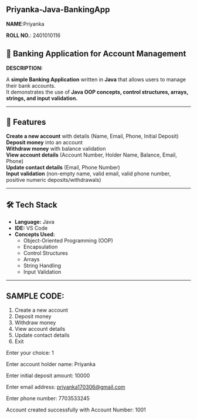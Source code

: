 ## Priyanka-Java-BankingApp  
**NAME**:Priyanka

**ROLL NO.**: 2401010116
## 🏦 Banking Application for Account Management  
**DESCRIPTION:**

A **simple Banking Application** written in **Java** that allows users to manage their bank accounts.  
It demonstrates the use of **Java OOP concepts, control structures, arrays, strings, and input validation.**

---

## 📌 Features  
 **Create a new account** with details (Name, Email, Phone, Initial Deposit)  
 **Deposit money** into an account  
 **Withdraw money** with balance validation  
 **View account details** (Account Number, Holder Name, Balance, Email, Phone)  
 **Update contact details** (Email, Phone Number)  
 **Input validation** (non-empty name, valid email, valid phone number, positive numeric deposits/withdrawals)  

---

## 🛠 Tech Stack  

- **Language:** Java  
- **IDE:** VS Code 
- **Concepts Used:**  
  - Object-Oriented Programming (OOP)  
  - Encapsulation  
  - Control Structures  
  - Arrays  
  - String Handling  
  - Input Validation  

---

## SAMPLE CODE:
1. Create a new account
2. Deposit money
3. Withdraw money
4. View account details
5. Update contact details
6. Exit



Enter your choice: 1

Enter account holder name: Priyanka

Enter initial deposit amount: 10000

Enter email address: priyanka170306@gmail.com

Enter phone number: 7703533245

Account created successfully with Account Number: 1001
